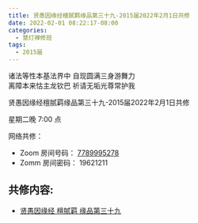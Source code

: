 ```yaml
---
title: 贤愚因缘经檀腻羁缘品第三十九-2015届2022年2月1日共修
date: 2022-02-01 08:22:17-08:00
categories:
  - 慧灯禅修班
tags:
  - 2015届
---
```

诸法等性本基法界中 自现圆满三身游舞力  
离障本来怙主龙钦巴 祈请无垢光尊常护我

贤愚因缘经檀腻羁缘品第三十九-2015届2022年2月1日共修

星期二晚 7:00 点

网络共修：

- Zoom 房间号码： [7789995278](https://us02web.zoom.us/j/7789995278?pwd=VjZmbWJFY2k2K0E5RVB2cTNIQmhqUT09)
- Zomm 房间密码： 19621211

## 共修内容:

- [贤愚因缘经 檀腻羁 缘品第三十九](https://bj.cxb123.cc/ref/other/xyj-lzb/#p4518)